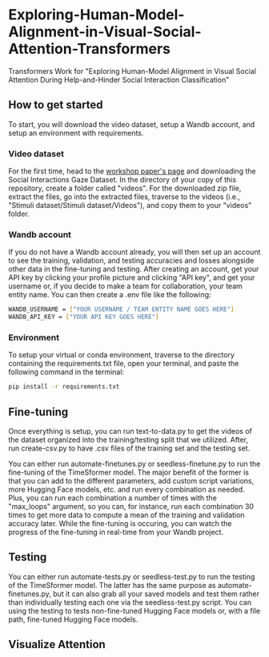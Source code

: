 # Exploring-Human-Model-Alignment-in-Visual-Social-Attention-Transformers
Transformers Work for "Exploring Human-Model Alignment in Visual Social Attention During Help-and-Hinder Social Interaction Classification"

## How to get started
To start, you will download the video dataset, setup a Wandb account, and setup an environment with requirements.

### Video dataset
For the first time, head to the [workshop paper's page](https://humanmodelvsa.github.io/HumanModelVSA) and downloading the Social Interactions Gaze Dataset. In the directory of your copy of this repository, create a folder called "videos". For the downloaded zip file, extract the files, go into the extracted files, traverse to the videos (i.e., "Stimuli dataset/Stimuli dataset/Videos"), and copy them to your "videos" folder.

### Wandb account
If you do not have a Wandb account already, you will then set up an account to see the training, validation, and testing accuracies and losses alongside other data in the fine-tuning and testing. After creating an account, get your API key by clicking your profile picture and clicking "API key", and get your username or, if you decide to make a team for collaboration, your team entity name. You can then create a .env file like the following:

```bash
WANDB_USERNAME = ["YOUR USERNAME / TEAM ENTITY NAME GOES HERE"]
WANDB_API_KEY = ["YOUR API KEY GOES HERE"]
```

### Environment
To setup your virtual or conda environment, traverse to the directory containing the requirements.txt file, open your terminal, and paste the following command in the terminal:

```bash
pip install -r requirements.txt
```

## Fine-tuning
Once everything is setup, you can run text-to-data.py to get the videos of the dataset organized into the training/testing split that we utilized. After, run create-csv.py to have .csv files of the training set and the testing set. 

You can either run automate-finetunes.py or seedless-finetune.py to run the fine-tuning of the TimeSformer model. The major benefit of the former is that you can add to the different parameters, add custom script variations, more Hugging Face models, etc. and run every combination as needed. Plus, you can run each combination a number of times with the "max_loops" argument, so you can, for instance, run each combination 30 times to get more data to compute a mean of the training and validation accuracy later. While the fine-tuning is occuring, you can watch the progress of the fine-tuning in real-time from your Wandb project.

## Testing
You can either run automate-tests.py or seedless-test.py to run the testing of the TimeSformer model. The latter has the same purpose as automate-finetunes.py, but it can also grab all your saved models and test them rather than individually testing each one via the seedless-test.py script. You can using the testing to tests non-fine-tuned Hugging Face models or, with a file path, fine-tuned Hugging Face models.

## Visualize Attention
